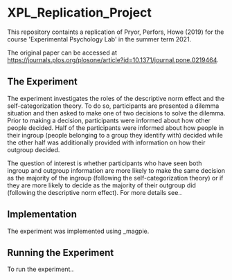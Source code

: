 # XPL_Replication_Project

This repository containts a replication of Pryor, Perfors, Howe (2019) for the course 'Experimental Psychology Lab' in the summer term 2021.

The original paper can be accessed at https://journals.plos.org/plosone/article?id=10.1371/journal.pone.0219464.

## The Experiment

The experiment investigates the roles of the descriptive norm effect and the self-categorization theory. To do so, participants are presented a dilemma situation and then asked to make one of two decisions to solve the dilemma. Prior to making a decision, participants were informed about how other people decided. Half of the participants were informed about how people in their ingroup (people belonging to a group they identify with) decided while the other half was additionally provided with information on how their outgroup decided.

The question of interest is whether participants who have seen both ingroup and outgroup information are more likely to make the same decision as the majority of the ingroup (following the self-categorization theory) or if they are more likely to decide as the majority of their outgroup did (following the descriptive norm effect).
For more details see..

## Implementation

The experiment was implemented using _magpie.

## Running the Experiment

To run the experiment..
